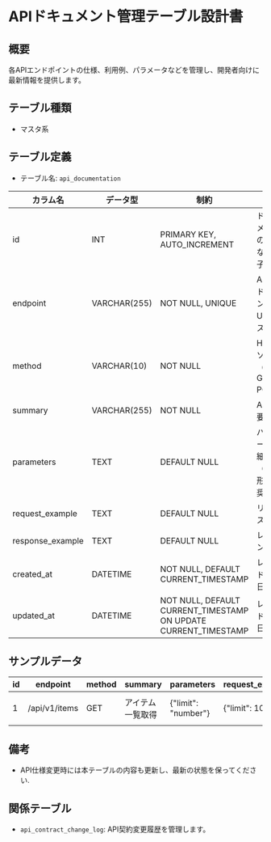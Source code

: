 # APIドキュメント管理テーブル設計書

## 概要
各APIエンドポイントの仕様、利用例、パラメータなどを管理し、開発者向けに最新情報を提供します。

## テーブル種類
- マスタ系

## テーブル定義
- テーブル名: `api_documentation`

| カラム名         | データ型      | 制約                                      | 説明                                          |
|------------------|---------------|-------------------------------------------|-----------------------------------------------|
| id               | INT           | PRIMARY KEY, AUTO_INCREMENT               | ドキュメントの一意な識別子                      |
| endpoint         | VARCHAR(255)  | NOT NULL, UNIQUE                          | APIエンドポイントのURLパス                     |
| method           | VARCHAR(10)   | NOT NULL                                  | HTTPメソッド（例: GET, POST）                  |
| summary          | VARCHAR(255)  | NOT NULL                                  | APIの概要説明                                  |
| parameters       | TEXT          | DEFAULT NULL                              | パラメータ詳細（JSON形式推奨）                 |
| request_example  | TEXT          | DEFAULT NULL                              | リクエスト例                                   |
| response_example | TEXT          | DEFAULT NULL                              | レスポンス例                                   |
| created_at       | DATETIME      | NOT NULL, DEFAULT CURRENT_TIMESTAMP       | レコード作成日時                              |
| updated_at       | DATETIME      | NOT NULL, DEFAULT CURRENT_TIMESTAMP ON UPDATE CURRENT_TIMESTAMP | レコード更新日時      |

## サンプルデータ
| id | endpoint      | method | summary          | parameters               | request_example   | response_example   | created_at           |
|----|---------------|--------|------------------|--------------------------|-------------------|--------------------|----------------------|
| 1  | /api/v1/items | GET    | アイテム一覧取得 | {"limit": "number"}      | {"limit": 10}     | {"items": []}      | 2023-10-01 00:00:00  |

## 備考
- API仕様変更時には本テーブルの内容も更新し、最新の状態を保ってください.

## 関係テーブル
- `api_contract_change_log`: API契約変更履歴を管理します。
